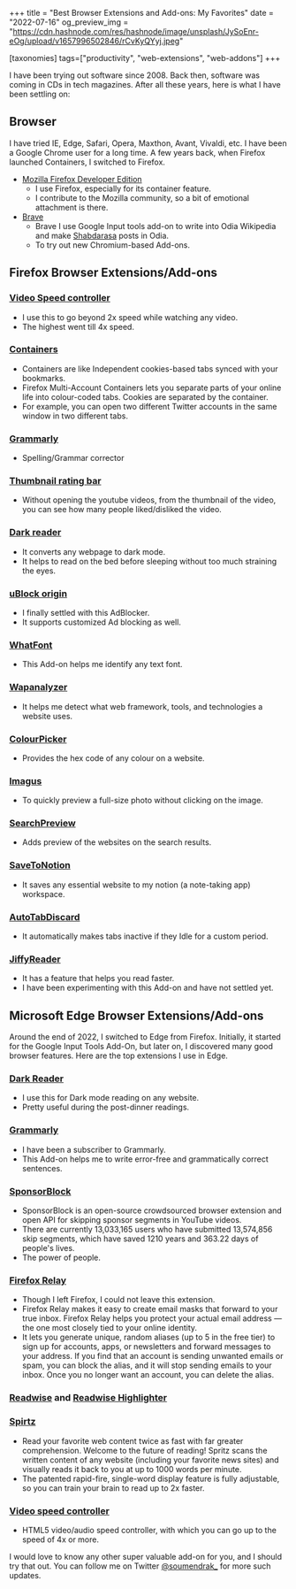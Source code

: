 +++
title = "Best Browser Extensions and Add-ons: My Favorites"
date = "2022-07-16"
og_preview_img = "https://cdn.hashnode.com/res/hashnode/image/unsplash/JySoEnr-eOg/upload/v1657996502846/rCvKyQYyj.jpeg"

[taxonomies]
tags=["productivity", "web-extensions", "web-addons"]
+++

I have been trying out software since 2008. Back then, software was coming in CDs in tech magazines. After all these years, here is what I have been settling on:

## Browser

I have tried IE, Edge, Safari, Opera, Maxthon, Avant, Vivaldi, etc. I have been a Google Chrome user for a long time. A few years back, when Firefox launched Containers, I switched to Firefox.

- [Mozilla Firefox Developer Edition](https://www.mozilla.org/en-US/firefox/developer/)
  - I use Firefox, especially for its container feature.
  - I contribute to the Mozilla community, so a bit of emotional attachment is there.
- [Brave](https://brave.com/)
  - Brave I use Google Input tools add-on to write into Odia Wikipedia and make [Shabdarasa](https://www.sabdarasa.com) posts in Odia.
  - To try out new Chromium-based Add-ons.

## Firefox Browser Extensions/Add-ons

### [Video Speed controller](https://github.com/codebicycle/videospeed)

- I use this to go beyond 2x speed while watching any video.
- The highest went till 4x speed.

### [Containers](https://addons.mozilla.org/en-US/firefox/addon/multi-account-containers/)

- Containers are like Independent cookies-based tabs synced with your bookmarks.
- Firefox Multi-Account Containers lets you separate parts of your online life into colour-coded tabs. Cookies are separated by the container.
- For example, you can open two different Twitter accounts in the same window in two different tabs.

### [Grammarly](https://app.grammarly.com/)

- Spelling/Grammar corrector

### [Thumbnail rating bar](https://github.com/elliotwaite/thumbnail-rating-bar-for-youtube)

- Without opening the youtube videos, from the thumbnail of the video, you can see how many people liked/disliked the video.

### [Dark reader](https://darkreader.org/)

- It converts any webpage to dark mode.
- It helps to read on the bed before sleeping without too much straining the eyes.

### [uBlock origin](https://github.com/gorhill/uBlock#ublock-origin)

- I finally settled with this AdBlocker.
- It supports customized Ad blocking as well.

### [WhatFont](https://github.com/chengyin/WhatFont-Bookmarklet)

- This Add-on helps me identify any text font.

### [Wapanalyzer](https://www.wappalyzer.com/)

- It helps me detect what web framework, tools, and technologies a website uses.

### [ColourPicker](https://addons.mozilla.org/en-US/firefox/addon/colorpick-eyedropper/)

- Provides the hex code of any colour on a website.

### [Imagus](https://www.reddit.com/r/imagus/)

- To quickly preview a full-size photo without clicking on the image.

### [SearchPreview](https://searchpreview.de/)

- Adds preview of the websites on the search results.

### [SaveToNotion](https://addons.mozilla.org/en-US/firefox/addon/save-to-notion/)

- It saves any essential website to my notion (a note-taking app) workspace.

### [AutoTabDiscard](https://add0n.com/tab-discard.html)

- It automatically makes tabs inactive if they Idle for a custom period.

### [JiffyReader](https://www.jiffyreader.com/)

- It has a feature that helps you read faster.
- I have been experimenting with this Add-on and have not settled yet.

## Microsoft Edge Browser Extensions/Add-ons

Around the end of 2022, I switched to Edge from Firefox. Initially, it started for the Google Input Tools Add-On, but later on, I discovered many good browser features. Here are the top extensions I use in Edge.

### [Dark Reader](https://microsoftedge.microsoft.com/addons/detail/dark-reader/ifoakfbpdcdoeenechcleahebpibofpc)

- I use this for Dark mode reading on any website.
- Pretty useful during the post-dinner readings.

### [Grammarly](https://microsoftedge.microsoft.com/addons/detail/grammarly-grammar-checke/cnlefmmeadmemmdciolhbnfeacpdfbkd)

- I have been a subscriber to Grammarly.
- This Add-on helps me to write error-free and grammatically correct sentences.

### [SponsorBlock](https://sponsor.ajay.app/)

- SponsorBlock is an open-source crowdsourced browser extension and open API for skipping sponsor segments in YouTube videos.
- There are currently 13,033,165 users who have submitted 13,574,856 skip segments, which have saved 1210 years and 363.22 days of people's lives.
- The power of people.

### [Firefox Relay](https://chrome.google.com/webstore/detail/firefox-relay/lknpoadjjkjcmjhbjpcljdednccbldeb)

- Though I left Firefox, I could not leave this extension.
- Firefox Relay makes it easy to create email masks that forward to your true inbox.
  Firefox Relay helps you protect your actual email address — the one most closely tied to your online identity.
- It lets you generate unique, random aliases (up to 5 in the free tier) to sign up for accounts, apps, or newsletters and forward messages to your address. If you find that an account is sending unwanted emails or spam, you can block the alias, and it will stop sending emails to your inbox. Once you no longer want an account, you can delete the alias.

### [Readwise](https://chrome.google.com/webstore/detail/readwise/egfepjgjabnppmaiadpedbgadkcelcbd) and [Readwise Highlighter](https://chrome.google.com/webstore/detail/readwise-highlighter/jjhefcfhmnkfeepcpnilbbkaadhngkbi)

### [Spirtz](https://chrome.google.com/webstore/detail/spritz/llgdihpoebhhmkdfabfhflonfkkmeblk)

- Read your favorite web content twice as fast with far greater comprehension.
  Welcome to the future of reading! Spritz scans the written content of any website (including your favorite news sites) and visually reads it back to you at up to 1000 words per minute.
- The patented rapid-fire, single-word display feature is fully adjustable, so you can train your brain to read up to 2x faster.

### [Video speed controller](https://github.com/igrigorik/videospeed)

- HTML5 video/audio speed controller, with which you can go up to the speed of 4x or more.

I would love to know any other super valuable add-on for you, and I should try that out. You can follow me on Twitter [@soumendrak\_](https://twitter.com/soumendrak_) for more such updates.
